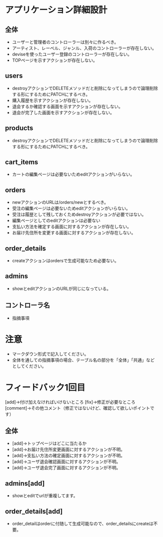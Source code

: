 # アプリケーション詳細設計
## 全体
- ユーザーと管理者のコントローラーは別々に作るべき。
- アーティスト、レーベル、ジャンル、入荷のコントローラーが存在しない。
- deviseを使ったユーザー登録のコントローラーが存在しない。
- TOPページを示すアクションが存在しない。

## users
- destroyアクションでDELETEメソッドだと削除になってしまうので論理削除する形にするためにPATCHにするべき。
- 購入履歴を示すアクションが存在しない。
- 退会するか確認する画面を示すアクションが存在しない。
- 退会が完了した画面を示すアクションが存在しない。


## products
- destroyアクションでDELETEメソッドだと削除になってしまうので論理削除する形にするためにPATCHにするべき。

## cart_items
- カートの編集ページは必要ないためeditアクションがいらない。

## orders
- newアクションのURLは/orders/newとするべき。
- 受注の編集ページは必要ないためeditアクションがいらない。
- 受注は履歴として残しておくためdestroyアクションが必要ではない。
- 編集ページとしてのeditアクションは必要ない
- 支払い方法を確定する画面に対するアクションが存在しない。
- お届け先住所を変更する画面に対するアクションが存在しない。

## order_details
- createアクションはordersで生成可能なため必要ない。

## admins
- showとeditアクションのURLが同じになっている。


## コントローラ名
- 指摘事項

# 注意
* マークダウン形式で記入してください。
* 全体を通しての指摘事項の場合、テーブル名の部分を「全体」「共通」などとしてください。

# フィードバック1回目
[add]→付け加えなければいけないところ
[fix]→修正が必要なところ
[comment]→その他コメント（修正ではないけど、確認して欲しいポイントです）

## 全体
- [add]→トップページはどこに当たるか
- [add]→お届け先住所変更画面に対するアクションが不明。
- [add]→支払い方法の確定画面に対するアクションが不明。
- [add]→ユーザ退会確認画面に対するアクションが不明。
- [add]→ユーザ退会完了画面に対するアクションが不明。


## admins[add]
- showとeditでurlが重複してます。

## order_details[add]
- order_detailはorderに付随して生成可能なので、order_detailsにcreateは不要。
